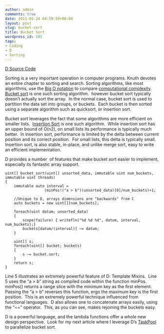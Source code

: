 ```yaml
---
author: admin
comments: true
date: 2011-05-24 04:59:59+00:00
layout: post
slug: bucket-sort
title: Bucket Sort
wordpress_id: 101
tags:
- Coding
- D
- Sorting
---
```


[D Source Code](https://bitbucket.org/jwright/bucket-sort/overview)

Sorting is a very important operation in computer programs. Knuth devotes an entire chapter to sorting and search. Sorting algorithms, like most algorithms, use the [Big O notation](http://en.wikipedia.org/wiki/Big_Oh_notation) to compare [computational complexity](http://en.wikipedia.org/wiki/Computational_complexity_theory).  [Bucket sort](http://en.wikipedia.org/wiki/Bucket_sort) is one such sorting algorithm.  however bucket sort typically doesn’t actually sort the array.  In the normal case, bucket sort is used to partition the data set into groups, or buckets.  Each bucket is then sorted using a separate algorithm such as quicksort, or insertion sort.

<!--more-->

Bucket sort leverages the fact that some algorithms are more efficient on smaller lists.  [Insertion Sort](http://en.wikipedia.org/wiki/Insertion_sort) is one such algorithm.  While insertion sort has an upper bound of O(n2), on small lists its performance is typically much better.  In insertion sort, performance is limited by the delta between current position and its correct position.  For small lists, this delta is typically small.  Insertion sort, is also stable, in-place, and unlike merge sort, easy to write an efficient implementation.

D provides a number  of features that make bucket sort easier to implement, especially its fantastic array support.

    
    uint[] bucket_sort(uint[] unsorted_data, immutable uint num_buckets,
    immutable uint threads)
    {
        immutable auto interval =
                      (minPos!("a > b")(unsorted_data)[0]/num_buckets)+1;
    
        //Unique to D, arrays dimensions are "backwards" from C
        auto buckets = new uint[][num_buckets]; 
    
        foreach(uint datum; unsorted_data)
        {
            scope(failure) { writefln("%d %d %d", datum, interval, num_buckets);}
            buckets[datum/(interval)] ~= datum;
        }
    
        uint[] s;
        foreach(uint[] bucket; buckets)
        {
            s ~= bucket.sort;
        }
        return s;
    }


Line 5 illustrates an extremely powerful feature of D: Template Mixins.  Line 5 uses the “a > b” string as compiled code within the function minPos.  minPos() returns a range slice with the minimum key as the first element.  Passing the “a > b” reverses this function, ergo the maximum key is the first position.  This is an extremely powerful technique influenced from functional languages.  D also allows one to concatenate arrays easily, using the “~=” operator.  This, as you can see, makes rejoining the buckets easy.

D is a powerful language, and the lambda functions offer a whole new design perspective.  Look for my next article where I leverage D’s [TaskPool](http://www.digitalmars.com/d/2.0/phobos/std_parallelism.html#TaskPool) to parallelize bucket sort.
